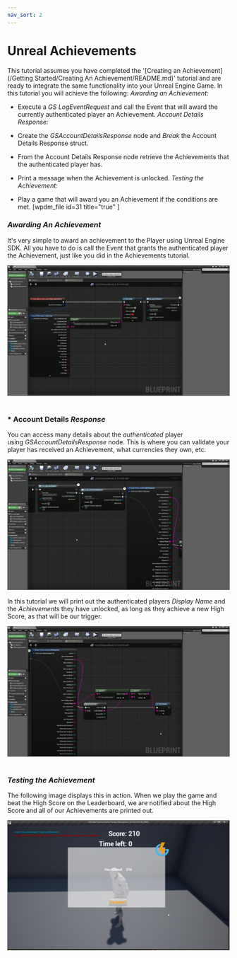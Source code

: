 ```yaml
---
nav_sort: 2
---
```


# Unreal Achievements

This tutorial assumes you have completed the '[Creating an Achievement](/Getting Started/Creating An Achievement/README.md)' tutorial and are ready to integrate the same functionality into your Unreal Engine Game. In this tutorial you will achieve the following: *Awarding an Achievement:*

  * Execute a *GS LogEventRequest* and call the Event that will award the currently authenticated player an Achievement.
*Account Details Response:*

  * Create the *GSAccountDetailsResponse* node and *Break* the Account Details Response struct.
  * From the Account Details Response node retrieve the Achievements that the authenticated player has.
  * Print a message when the Achievement is unlocked.
*Testing the Achievement:*

  * Play a game that will award you an Achievement if the conditions are met.
[wpdm_file id=31 title="true" ]

### *Awarding An Achievement*

It's very simple to award an achievement to the Player using Unreal Engine SDK. All you have to do is call the Event that grants the authenticated player the Achievement, just like you did in the Achievements tutorial.

![l](img/UR/1.png)
 

### * Account Details *Response*

You can access many details about the *authenticated* player using *GSAccountDetailsResponse* node. This is where you can validate your player has received an Achievement, what currencies they own, etc.

![l](img/UR/2.png)

In this tutorial we will print out the authenticated players *Display Name* and the *Achievements* they have unlocked, as long as they achieve a new High Score, as that will be our trigger.

![l](img/UR/3.png)
 

### *Testing the Achievement*

The following image displays this in action. When we play the game and beat the High Score on the Leaderboard, we are notified about the High Score and all of our Achievements are printed out.

![l](img/UR/4.png)
